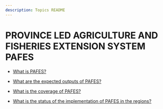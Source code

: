 ```yaml
---
description: Topics README
---
```


# PROVINCE LED AGRICULTURE AND FISHERIES EXTENSION SYSTEM PAFES


 - [What is PAFES?](/2022/other-priority-programs-and-projects/province-led-agriculture-and-fisheries-extension-system-pafes/what-is-pafes.html)
    
 - [What are the expected outputs of PAFES?](/2022/other-priority-programs-and-projects/province-led-agriculture-and-fisheries-extension-system-pafes/what-are-the-expected-outputs-of-pafes.html)
    
 - [What is the coverage of PAFES?](/2022/other-priority-programs-and-projects/province-led-agriculture-and-fisheries-extension-system-pafes/what-is-the-coverage-of-pafes.html)
    
 - [What is the status of the implementation of PAFES in the regions?](/2022/other-priority-programs-and-projects/province-led-agriculture-and-fisheries-extension-system-pafes/what-is-the-status-of-the-implementation-of-pafes-in-the-regions.html)
    
